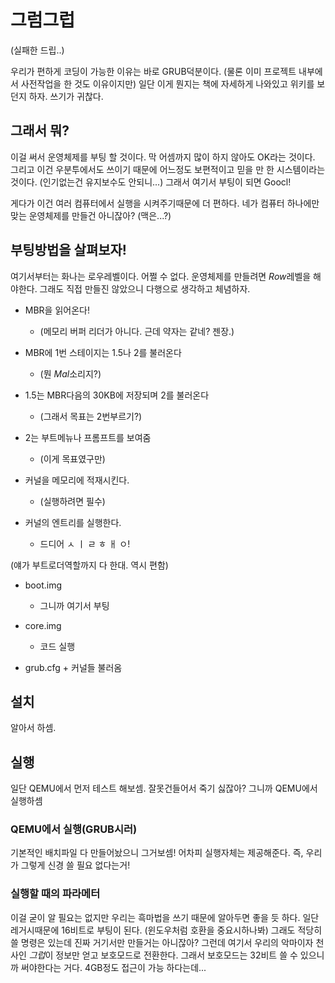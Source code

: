 # 그럼그럽
(실패한 드립..)
<p>
우리가 편하게 코딩이 가능한 이유는 바로 GRUB덕분이다. (물론 이미 프로젝트 내부에서 사전작업을 한 것도 이유이지만)
일단 이게 뭔지는 책에 자세하게 나와있고 위키를 보던지 하자. 쓰기가 귀찮다.

## 그래서 뭐?

이걸 써서 운영체제를 부팅 할 것이다. 막 어셈까지 많이 하지 않아도 OK라는 것이다. 그리고 이건 우분투에서도 쓰이기 때문에 어느정도 보편적이고 믿을 만 한 시스템이라는 것이다. (인기없는건 유지보수도 안되니...)
그래서 여기서 부팅이 되면 Goocl!
<p>
게다가 이건 여러 컴퓨터에서 실행을 시켜주기때문에 더 편하다. 네가 컴퓨터 하나에만 맞는 운영체제를 만들건 아니잖아? (맥은...?)

## 부팅방법을 살펴보자!

여기서부터는 화나는 로우레벨이다. 어쩔 수 없다. 운영체제를 만들려면 *Row*레벨을 해야한다. 그래도 직접 만들진 않았으니 다행으로 생각하고 체념하자.

- MBR을 읽어온다! 
    - (메모리 버퍼 리더가 아니다. 근데 약자는 같네? 젠장.)
    
- MBR에 1번 스테이지는 1.5나 2를 불러온다  
    - (뭔 *Mal*소리지?)

- 1.5는 MBR다음의 30KB에 저장되며 2를 불러온다 
    - (그래서 목표는 2번부르기?)

- 2는 부트메뉴나 프롬프트를 보여줌 
    - (이게 목표였구만)

- 커널을 메모리에 적재시킨다. 
    - (실행하려면 필수)

- 커널의 엔트리를 실행한다. 
    - 드디어 ㅅ ㅣ ㄹ ㅎ ㅐ ㅇ!

(얘가 부트로더역할까지 다 한대. 역시 편함)

- boot.img
    - 그니까 여기서 부팅

- core.img
    - 코드 실행

- grub.cfg + 커널들 불러옴

## 설치

알아서 하셈.

## 실행

일단 QEMU에서 먼저 테스트 해보셈. 잘못건들어서 죽기 싫잖아?
그니까 QEMU에서 실행하셈

### QEMU에서 실행(GRUB시러)

기본적인 배치파일 다 만들어놨으니 그거보셈! 어차피 실행자체는 제공해준다. 즉, 우리가 그렇게 신경 쓸 필요 없다는거!

### 실행할 때의 파라메터

이걸 굳이 알 필요는 없지만 우리는 흑마법을 쓰기 때문에 알아두면 좋을 듯 하다.
일단 레거시때문에 16비트로 부팅이 된다. (윈도우처럼 호환을 중요시하나봐)
그래도 적당히 쓸 명령은 있는데 진짜 거기서만 만들거는 아니잖아? 
그런데 여기서 우리의 악마이자 천사인 *그럽*이 정보만 얻고 보호모드로 전환한다. 그래서 보호모드는 32비트 쓸 수 있으니까 써야한다는 거다. 4GB정도 접근이 가능 하다는데...
